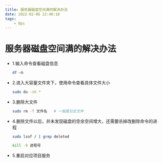 ```yaml
---
title: 服务器磁盘空间满的解决办法
date: 2022-02-06 22:40:18
tags:
    - Ops
---
```


# 服务器磁盘空间满的解决办法


- 1.输入命令查看磁盘信息

  ```bash
  df –h 
  ```

- 2.进入大容量文件夹下，使用命令查看具体文件大小

  ```bash
  sudo du -sh * 
  ```

- 3.删除大文件

  ```bash
  sudo rm -f 文件名   # 一般是日志文件
  ```

- 4.删除文件以后，并未发现磁盘的空余空间增大，还需要杀掉改删除命令的进程

  ```bash
  sudo lsof / | grep deleted
  
  kill -9 进程号
  ```

- 5.重启对应项目服务

